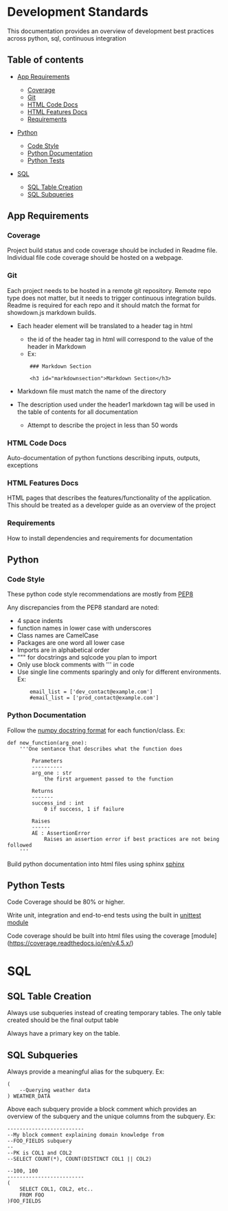 # Development Standards
This documentation provides an overview of development best practices across python, sql, continuous integration

## Table of contents

- [App Requirements](#apprequirements)
    * [Coverage](#coverage)
    * [Git](#git)
    * [HTML Code Docs](#htmlcodedocs)    
    * [HTML Features Docs](#htmlfeaturesdocs)
    * [Requirements](#requirements)

- [Python](#python)
    * [Code Style](#codestyle)
    * [Python Documentation](#pythondocumentation)
    * [Python Tests](#pythontests)

- [SQL](#sql)
    * [SQL Table Creation](#sqltablecreation)
    * [SQL Subqueries](#sqlsubqueries)


## App Requirements


### Coverage
Project build status and code coverage should be included in Readme file.
Individual file code coverage should be hosted on a webpage.

### Git
Each project needs to be hosted in a remote git repository.
Remote repo type does not matter, but it needs to trigger continuous integration builds.
Readme is required for each repo and it should match the format for showdown.js markdown builds.

- Each header element will be translated to a header tag in html
    - the id of the header tag in html will correspond to the value of the header in Markdown
    - Ex:
    ```
        ### Markdown Section

        <h3 id="markdownsection">Markdown Section</h3>
    ```
- Markdown file must match the name of the directory

- The description used under the header1 markdown tag will be used in the table of contents for all documentation
    - Attempt to describe the project in less than 50 words


### HTML Code Docs
Auto-documentation of python functions describing inputs, outputs, exceptions

### HTML Features Docs
HTML pages that describes the features/functionality of the application.
This should be treated as a developer guide as an overview of the project

### Requirements
How to install dependencies and requirements for documentation

## Python

### Code Style

These python code style recommendations are mostly from [PEP8](https://www.python.org/dev/peps/pep-0008/)

Any discrepancies from the PEP8 standard are noted:

- 4 space indents
- function names in lower case with underscores
- Class names are CamelCase
- Packages are one word all lower case
- Imports are in alphabetical order
- """ for docstrings and sqlcode you plan to import
- Only use block comments with ''' in code
- Use single line comments sparingly and only for different environments. Ex:
    ```
        email_list = ['dev_contact@example.com']
        #email_list = ['prod_contact@example.com']
    ```

### Python Documentation
Follow the [numpy docstring format](https://sphinxcontrib-napoleon.readthedocs.io/en/latest/example_numpy.html) for each function/class. Ex:

```
def new_function(arg_one):
    '''One sentance that describes what the function does

        Parameters
        ----------
        arg_one : str
            the first arguement passed to the function

        Returns
        -------
        success_ind : int
            0 if success, 1 if failure

        Raises
        ------
        AE : AssertionError
            Raises an assertion error if best practices are not being followed
    '''
```

Build python documentation into html files using sphinx [sphinx](http://www.sphinx-doc.org/en/master/)


## Python Tests

Code Coverage should be 80% or higher.

Write unit, integration and end-to-end tests using the built in [unittest module](https://docs.python.org/3/library/unittest.html)

Code coverage should be built into html files using the coverage [module] (https://coverage.readthedocs.io/en/v4.5.x/)


# SQL

## SQL Table Creation
Always use subqueries instead of creating temporary tables. The only table created should be the final output table

Always have a primary key on the table.

## SQL Subqueries

Always provide a meaningful alias for the subquery. Ex:

```
(
    --Querying weather data
) WEATHER_DATA
```


Above each subquery provide a block comment which provides an overview of the subquery and the unique columns from the subquery. Ex:

```
-------------------------
--My block comment explaining domain knowledge from
--FOO_FIELDS subquery
--
--PK is COL1 and COL2
--SELECT COUNT(*), COUNT(DISTINCT COL1 || COL2)

--100, 100
-------------------------
(
    SELECT COL1, COL2, etc..
    FROM FOO
)FOO_FIELDS
```
